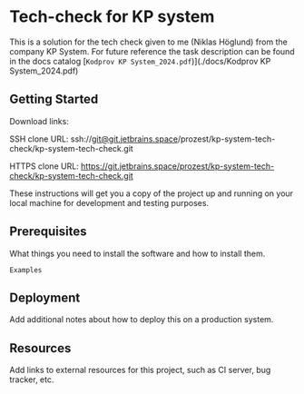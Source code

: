 # Tech-check for KP system

This is a solution for the tech check given to me (Niklas Höglund) from the company KP System. 
For future reference the task description can be found in the docs catalog [`Kodprov KP System_2024.pdf`)](./docs/Kodprov KP System_2024.pdf)

## Getting Started

Download links:

SSH clone URL: ssh://git@git.jetbrains.space/prozest/kp-system-tech-check/kp-system-tech-check.git

HTTPS clone URL: https://git.jetbrains.space/prozest/kp-system-tech-check/kp-system-tech-check.git



These instructions will get you a copy of the project up and running on your local machine for development and testing purposes.

## Prerequisites

What things you need to install the software and how to install them.

```
Examples
```

## Deployment

Add additional notes about how to deploy this on a production system.

## Resources

Add links to external resources for this project, such as CI server, bug tracker, etc.

